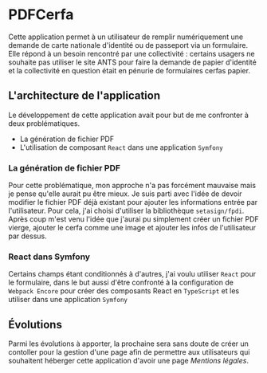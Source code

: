# PDFCerfa

Cette application permet à un utilisateur de remplir numériquement une demande de carte nationale d'identité ou de passeport via un formulaire.
Elle répond à un besoin rencontré par une collectivité : certains usagers ne souhaite pas utiliser le site ANTS pour faire la demande de papier d'identité et la collectivité en question était en pénurie de formulaires cerfas papier.

## L'architecture de l'application

Le développement de cette application avait pour but de me confronter à deux problématiques.
- La génération de fichier PDF
- L'utilisation de composant `React` dans une application `Symfony`

### La génération de fichier PDF

Pour cette problématique, mon approche n'a pas forcément mauvaise mais je pense qu'elle aurait pu être mieux.
Je suis parti avec l'idée de devoir modifier le fichier PDF déjà existant pour ajouter les informations entrée par l'utilisateur. Pour cela, j'ai choisi d'utiliser la bibliothèque `setasign/fpdi`.
Après coup m'est venu l'idée que j'aurai pu simplement créer un fichier PDF vierge, ajouter le cerfa comme une image et ajouter les infos de l'utilisateur par dessus.

### React dans Symfony

Certains champs étant conditionnés à d'autres, j'ai voulu utiliser `React` pour le formulaire, dans le but aussi d'être confronté à la configuration de `Webpack Encore` pour créer des composants React en `TypeScript` et les utiliser dans une application `Symfony`


## Évolutions

Parmi les évolutions à apporter, la prochaine sera sans doute de créer un contoller pour la gestion d'une page afin de permettre aux utilisateurs qui souhaitent héberger cette application d'avoir une page _Mentions légales_.